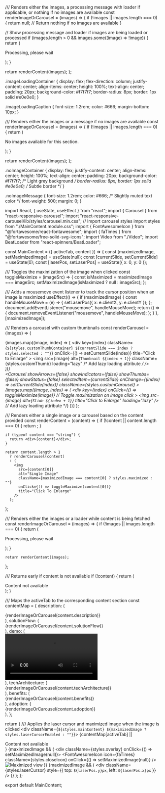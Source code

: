 /// Renders either the images, a processing message with loader if applicable, or nothing if no images are available
const renderImageOrCarousel = (images) => {
  if (!images || images.length === 0) {
    return null; // Return nothing if no images are available
  }

  // Show processing message and loader if images are being loaded or processed
  if (images.length > 0 && images.some((image) => !image)) {
    return (
      <div className={styles.imageLoadingContainer}>
        <p className={styles.imageLoadingCaption}>Processing, please wait</p>
        <BeatLoader color="#5931d4" size={8} />
      </div>
    );
  }

  return renderContent(images);
};



.imageLoadingContainer {
  display: flex;
  flex-direction: column;
  justify-content: center;
  align-items: center;
  height: 100%;
  text-align: center;
  padding: 20px;
  background-color: #f7f7f7;
  border-radius: 8px;
  border: 1px solid #e0e0e0;
}

.imageLoadingCaption {
  font-size: 1.2rem;
  color: #666;
  margin-bottom: 10px;
}













/// Renders either the images or a message if no images are available
const renderImageOrCarousel = (images) => {
  if (!images || images.length === 0) {
    return (
      <div className={styles.noImageContainer}>
        <p className={styles.noImageMessage}>No images available for this section.</p>
      </div>
    );
  }

  return renderContent(images);
};



.noImageContainer {
  display: flex;
  justify-content: center;
  align-items: center;
  height: 100%;
  text-align: center;
  padding: 20px;
  background-color: #f7f7f7; /* Light grey background */
  border-radius: 8px;
  border: 1px solid #e0e0e0; /* Subtle border */
}

.noImageMessage {
  font-size: 1.2rem;
  color: #666; /* Slightly muted text color */
  font-weight: 500;
  margin: 0;
}









import React, { useState, useEffect } from "react";
import { Carousel } from "react-responsive-carousel";
import "react-responsive-carousel/lib/styles/carousel.min.css"; // Import carousel styles
import styles from "./MainContent.module.css";
import { FontAwesomeIcon } from "@fortawesome/react-fontawesome";
import { faTimes } from "@fortawesome/free-solid-svg-icons";
import Video from "./Video";
import BeatLoader from "react-spinners/BeatLoader";

const MainContent = ({ activeTab, content }) => {
  const [maximizedImage, setMaximizedImage] = useState(null);
  const [currentSlide, setCurrentSlide] = useState(0);
  const [laserPos, setLaserPos] = useState({ x: 0, y: 0 });

  /// Toggles the maximization of the image when clicked
  const toggleMaximize = (imageSrc) => {
    const isMaximized = maximizedImage === imageSrc;
    setMaximizedImage(isMaximized ? null : imageSrc);
  };

  /// Adds a mousemove event listener to track the cursor position when an image is maximized
  useEffect(() => {
    if (maximizedImage) {
      const handleMouseMove = (e) => {
        setLaserPos({ x: e.clientX, y: e.clientY });
      };
      document.addEventListener("mousemove", handleMouseMove);
      return () => {
        document.removeEventListener("mousemove", handleMouseMove);
      };
    }
  }, [maximizedImage]);

  /// Renders a carousel with custom thumbnails
  const renderCarousel = (images) => (
    <div className={styles.carouselContainer}>
      <div className={styles.customThumbs}>
        {images.map((image, index) => (
          <div
            key={index}
            className={`${styles.customThumbContainer} ${currentSlide === index ? styles.selected : ""}`}
            onClick={() => setCurrentSlide(index)}
            title="Click to Enlarge"
          >
            <img
              src={image}
              alt={`Thumbnail ${index + 1}`}
              className={styles.customThumb}
              loading="lazy" /* Add lazy loading attribute */
            />
          </div>
        ))}
      </div>
      <Carousel
        showArrows={false}
        showIndicators={false}
        showThumbs={false}
        showStatus={false}
        selectedItem={currentSlide}
        onChange={(index) => setCurrentSlide(index)}
        className={styles.customCarousel}
      >
        {images.map((image, index) => (
          <div
            key={index}
            onClick={() => toggleMaximize(image)} // Toggle maximization on image click
          >
            <img src={image} alt={`Slide ${index + 1}`} title="Click to Enlarge" loading="lazy" /> {/* Add lazy loading attribute */}
          </div>
        ))}
      </Carousel>
    </div>
  );

  /// Renders either a single image or a carousel based on the content provided
  const renderContent = (content) => {
    if (!content || content.length === 0) {
      return <BeatLoader color="#5931d4" size={8} />;
    }

    if (typeof content === "string") {
      return <div>{content}</div>;
    }

    return content.length > 1
      ? renderCarousel(content)
      : (
        <img
          src={content[0]}
          alt="Single Image"
          className={maximizedImage === content[0] ? styles.maximized : ""}
          onClick={() => toggleMaximize(content[0])}
          title="Click To Enlarge"
        />
      );
  };

  /// Renders either the images or a loader while content is being fetched
  const renderImageOrCarousel = (images) => {
    if (!images || images.length === 0) {
      return (
        <div className={styles.imageLoadingContainer}>
          <p className={styles.imageLoadingCaption}>Processing, please wait</p>
          <BeatLoader color="#5931d4" size={8} />
        </div>
      );
    }

    return renderContent(images);
  };

  /// Returns early if content is not available
  if (!content) {
    return (
      <div className={styles.mainContent}>Content not available</div>
    );
  }

  /// Maps the activeTab to the corresponding content section
  const contentMap = {
    description: (
      <div className={styles.description}>
        {renderImageOrCarousel(content.description)}
      </div>
    ),
    solutionFlow: (
      <div className={styles.solution}>
        {renderImageOrCarousel(content.solutionFlow)}
      </div>
    ),
    demo: (
      <div className={styles.demo}>
        <Video src={content.demo} />
      </div>
    ),
    techArchitecture: (
      <div className={styles.architecture}>
        {renderImageOrCarousel(content.techArchitecture)}
      </div>
    ),
    benefits: (
      <div className={styles.benefits}>
        {renderImageOrCarousel(content.benefits)}
      </div>
    ),
    adoption: (
      <div className={styles.adoption}>
        {renderImageOrCarousel(content.adoption)}
      </div>
    ),
  };

  return (
    /// Applies the laser cursor and maximized image when the image is clicked
    <div className={`${styles.mainContent} ${maximizedImage ? styles.laserCursorEnabled : ""}`}>
      {contentMap[activeTab] || <div>Content not available</div>}
      {maximizedImage && (
        <div className={styles.overlay} onClick={() => setMaximizedImage(null)}>
          <FontAwesomeIcon
            icon={faTimes}
            className={styles.closeIcon}
            onClick={() => setMaximizedImage(null)}
          />
          <img
            src={maximizedImage}
            alt="Maximized view"
            className={styles.maximizedImage}
          />
        </div>
      )}
      {maximizedImage && (
        <div
          className={styles.laserCursor}
          style={{ top: `${laserPos.y}px`, left: `${laserPos.x}px` }}
        />
      )}
    </div>
  );
};

export default MainContent;
